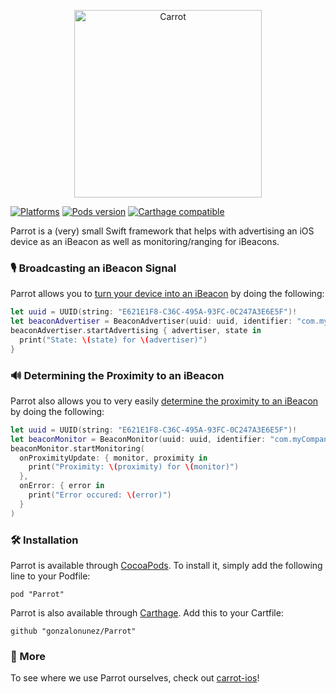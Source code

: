 <p align="center">
<img src="https://github.com/carrot-ar/carrot-ios/wiki/resources/Parrot@2x.png" alt="Carrot" width="300">
</p>

[![Platforms](https://img.shields.io/cocoapods/p/Parrot.svg?style=flat)](https://github.com/carrot-ar/parrot/)
[![Pods version](https://img.shields.io/cocoapods/v/Parrot.svg?style=flat)](https://cocoapods.org/pods/Parrot)
[![Carthage compatible](https://img.shields.io/badge/Carthage-compatible-4BC51D.svg?style=flat)](https://github.com/Carthage/Carthage)

Parrot is a (very) small Swift framework that helps with advertising an iOS device as an iBeacon as well as monitoring/ranging for iBeacons.

### 🎙 Broadcasting an iBeacon Signal

Parrot allows you to [turn your device into an iBeacon](https://developer.apple.com/documentation/corelocation/turning_an_ios_device_into_an_ibeacon) by doing the following:

```swift
let uuid = UUID(string: "E621E1F8-C36C-495A-93FC-0C247A3E6E5F")!
let beaconAdvertiser = BeaconAdvertiser(uuid: uuid, identifier: "com.myCompany.BeaconIdentifier", params: .none)
beaconAdvertiser.startAdvertising { advertiser, state in 
  print("State: \(state) for \(advertiser)")
}
```

### 🔊 Determining the Proximity to an iBeacon

Parrot also allows you to very easily [determine the proximity to an iBeacon](https://developer.apple.com/documentation/corelocation/determining_the_proximity_to_an_ibeacon) by doing the following:

```swift
let uuid = UUID(string: "E621E1F8-C36C-495A-93FC-0C247A3E6E5F")!
let beaconMonitor = BeaconMonitor(uuid: uuid, identifier: "com.myCompany.BeaconIdentifier", params: .none)
beaconMonitor.startMonitoring(
  onProximityUpdate: { monitor, proximity in
    print("Proximity: \(proximity) for \(monitor)")
  },
  onError: { error in
    print("Error occured: \(error)")       
  }
)
```

### 🛠 Installation

Parrot is available through [CocoaPods](http://cocoapods.org). To install it, simply add the following line to your Podfile:

```
pod "Parrot"
```

Parrot is also available through [Carthage](https://github.com/Carthage/Carthage). Add this to your Cartfile:

```
github "gonzalonunez/Parrot"
```

### 🥕 More

To see where we use Parrot ourselves, check out [carrot-ios](https://github.com/carrot-ar/carrot-ios)!
